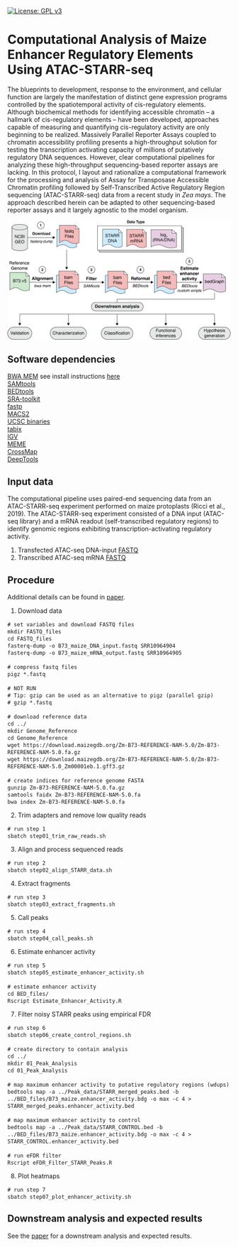 [![License: GPL v3](https://img.shields.io/badge/License-GPL%20v3-blue.svg)](http://www.gnu.org/licenses/gpl-3.0)

# Computational Analysis of Maize Enhancer Regulatory Elements Using ATAC-STARR-seq

The blueprints to development, response to the environment, and cellular function are largely the manifestation of distinct gene expression programs controlled by the spatiotemporal activity of cis-regulatory elements. Although biochemical methods for identifying accessible chromatin – a hallmark of cis-regulatory elements – have been developed, approaches capable of measuring and quantifying cis-regulatory activity are only beginning to be realized. Massively Parallel Reporter Assays coupled to chromatin accessibility profiling presents a high-throughput solution for testing the transcription activating capacity of millions of putatively regulatory DNA sequences. However, clear computational pipelines for analyzing these high-throughput sequencing-based reporter assays are lacking. In this protocol, I layout and rationalize a computational framework for the processing and analysis of Assay for Transposase Accessible Chromatin profiling followed by Self-Transcribed Active Regulatory Region sequencing (ATAC-STARR-seq) data from a recent study in *Zea mays*. The approach described herein can be adapted to other sequencing-based reporter assays and it largely agnostic to the model organism.

![](graphs/Figure_2.png)

## Software dependencies
[BWA MEM](http://bio-bwa.sourceforge.net/bwa.shtml) see install instructions [here](https://github.com/lh3/bwa)\
[SAMtools](http://www.htslib.org)\
[BEDtools](https://bedtools.readthedocs.io/en/latest/)\
[SRA-toolkit](https://github.com/ncbi/sra-tools)\
[fastp](https://github.com/OpenGene/fastp)\
[MACS2](https://pypi.org/project/MACS2/)\
[UCSC binaries](http://hgdownload.soe.ucsc.edu/admin/exe/linux.x86_64/)\
[tabix](http://www.htslib.org/doc/tabix.html)\
[IGV](https://software.broadinstitute.org/software/igv)\
[MEME](https://meme-suite.org/meme/index.html)\
[CrossMap](http://crossmap.sourceforge.net)\
[DeepTools](https://deeptools.readthedocs.io/en/develop/index.html)

## Input data
The computational pipeline uses paired-end sequencing data from an ATAC-STARR-seq experiment performed on maize protoplasts (Ricci et al., 2019). The ATAC-STARR-seq experiment consisted of a DNA input (ATAC-seq library) and a mRNA readout (self-transcribed regulatory regions) to identify genomic regions exhibiting transcription-activating regulatory activity. 

1.	Transfected ATAC-seq DNA-input [FASTQ](https://www.ncbi.nlm.nih.gov/sra/?term=SRR10964904)
2.	Transcribed ATAC-seq mRNA [FASTQ](https://www.ncbi.nlm.nih.gov/sra/?term=SRR10964905)

## Procedure
Additional details can be found in [paper](https://bio-protocol.org/default.aspx).

1.	Download data

```
# set variables and download FASTQ files
mkdir FASTQ_files
cd FASTQ_files
fasterq-dump -o B73_maize_DNA_input.fastq SRR10964904
fasterq-dump -o B73_maize_mRNA_output.fastq SRR10964905

# compress fastq files
pigz *.fastq

# NOT RUN
# Tip: gzip can be used as an alternative to pigz (parallel gzip)
# gzip *.fastq

# download reference data
cd ../
mkdir Genome_Reference
cd Genome_Reference
wget https://download.maizegdb.org/Zm-B73-REFERENCE-NAM-5.0/Zm-B73-REFERENCE-NAM-5.0.fa.gz
wget https://download.maizegdb.org/Zm-B73-REFERENCE-NAM-5.0/Zm-B73-REFERENCE-NAM-5.0_Zm00001eb.1.gff3.gz

# create indices for reference genome FASTA
gunzip Zm-B73-REFERENCE-NAM-5.0.fa.gz
samtools faidx Zm-B73-REFERENCE-NAM-5.0.fa
bwa index Zm-B73-REFERENCE-NAM-5.0.fa
```

2.	Trim adapters and remove low quality reads

```
# run step 1
sbatch step01_trim_raw_reads.sh
```

3.	Align and process sequenced reads
```
# run step 2
sbatch step02_align_STARR_data.sh
```

4.	Extract fragments
```
# run step 3
sbatch step03_extract_fragments.sh
```

5.	Call peaks
```
# run step 4
sbatch step04_call_peaks.sh
```

6.	Estimate enhancer activity
```
# run step 5
sbatch step05_estimate_enhancer_activity.sh

# estimate enhancer activity
cd BED_files/
Rscript Estimate_Enhancer_Activity.R
```

7.	Filter noisy STARR peaks using empirical FDR
```
# run step 6
sbatch step06_create_control_regions.sh

# create directory to contain analysis
cd ../
mkdir 01_Peak_Analysis
cd 01_Peak_Analysis

# map maximum enhancer activity to putative regulatory regions (wdups)
bedtools map -a ../Peak_data/STARR_merged_peaks.bed -b ../BED_files/B73_maize.enhancer_activity.bdg -o max -c 4 > STARR_merged_peaks.enhancer_activity.bed

# map maximum enhancer activity to control 
bedtools map -a ../Peak_data/STARR_CONTROL.bed -b ../BED_files/B73_maize.enhancer_activity.bdg -o max -c 4 > STARR_CONTROL.enhancer_activity.bed

# run eFDR filter
Rscript eFDR_Filter_STARR_Peaks.R

```

8.	Plot heatmaps
```
# run step 7
sbatch step07_plot_enhancer_activity.sh
```

## Downstream analysis and expected results
See the [paper](https://bio-protocol.org/default.aspx) for a downstream analysis and expected results.


